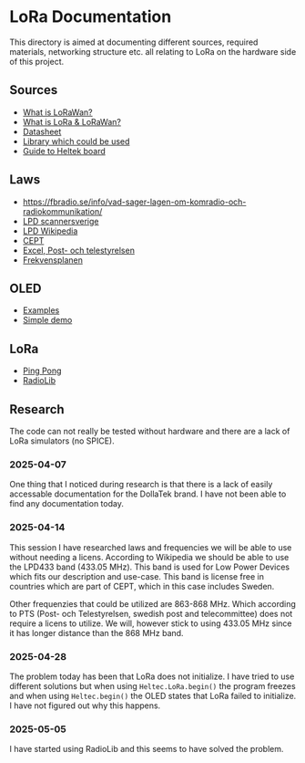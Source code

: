 # LoRa Documentation

This directory is aimed at documenting different sources, required materials, networking structure etc. all relating to LoRa on the hardware side of this project.

## Sources

- [What is LoRaWan?](https://www.thethingsnetwork.org/docs/lorawan/what-is-lorawan/)
- [What is LoRa & LoRaWan?](https://www.mokosmart.com/lora-technology/)
- [Datasheet](https://cdn.sparkfun.com/assets/7/7/3/2/2/SX1276_Datasheet.pdf)
- [Library which could be used](https://github.com/sandeepmistry/arduino-LoRa)
- [Guide to Heltek board](https://github.com/HelTecAutomation/Heltec_ESP32)

## Laws

- https://fbradio.se/info/vad-sager-lagen-om-komradio-och-radiokommunikation/
- [LPD scannersverige](https://scannersverige.se/frekvenser-lpd-433-mhz/)
- [LPD Wikipedia](https://en.wikipedia.org/wiki/LPD433)
- [CEPT](https://cept.org/cept/cept-country-codes)
- [Excel, Post- och telestyrelsen](https://pts.se/radio/spektrumforvaltning/inriktningsplan-for-spektrumhantering-excel/)
- [Frekvensplanen](https://frekvensplanen.pts.se/)

## OLED

- [Examples](https://github.com/HelTecAutomation/Heltec_ESP32/blob/master/examples/OLED/)
- [Simple demo](https://github.com/HelTecAutomation/Heltec_ESP32/blob/master/examples/OLED/SimpleDemo/SimpleDemo.ino)

## LoRa

- [Ping Pong](https://github.com/HelTecAutomation/Heltec_ESP32/blob/master/examples/LoRaBasic/pingpong/pingpong.ino)
- [RadioLib](https://github.com/jgromes/RadioLib)

## Research

The code can not really be tested without hardware and there are a lack of LoRa simulators (no SPICE).

### 2025-04-07

One thing that I noticed during research is that there is a lack of easily accessable documentation for the DollaTek brand. I have not been able to find any documentation today.

### 2025-04-14

This session I have researched laws and frequencies we will be able to use without needing a licens. According to Wikipedia we should be able to use the LPD433 band (433.05 MHz). This band is used for Low Power Devices which fits our description and use-case. This band is license free in countries which are part of CEPT, which in this case includes Sweden.

Other frequenzies that could be utilized are 863-868 MHz. Which according to PTS (Post- och Telestyrelsen, swedish post and telecommittee) does not require a licens to utilize. We will, however stick to using 433.05 MHz since it has longer distance than the 868 MHz band.

### 2025-04-28

The problem today has been that LoRa does not initialize. I have tried to use different solutions but when using `Heltec.LoRa.begin()` the program freezes and when using `Heltec.begin()` the OLED states that LoRa failed to initialize. I have not figured out why this happens. 

### 2025-05-05

I have started using RadioLib and this seems to have solved the problem.